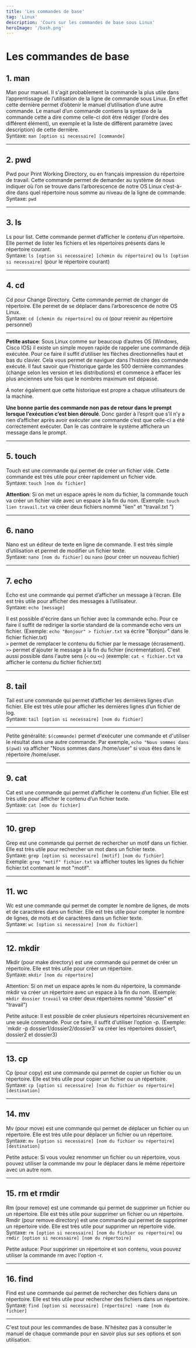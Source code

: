 ```yaml
---
title: 'Les commandes de base'
tag: 'Linux'
description: 'Cours sur les commandes de base sous Linux'
heroImage: '/bash.png'
---
```


# Les commandes de base

## 1. man 

Man pour manuel. Il s'agit  probablement la commande la plus utile dans l’apprentissage de l’utilisation de la ligne de 
commande sous Linux. En effet cette dernière permet d’obtenir le manuel d’utilisation d’une autre commande. Le manuel 
d’un commande contiens la syntaxe de la commande cette a dire comme celle-ci doit être rédiger (l’ordre des différent élément), 
un exemple et la liste de différent paramètre (avec description) de cette dernière.
<br />
Syntaxe: `man [option si necessaire] [commande]`

<hr />

## 2. pwd

Pwd pour Print Working Directory, ou en français impression du répertoire de travail. Cette commande permet de demander au système de 
nous indiquer où l’on se trouve dans l’arborescence de notre OS Linux c’est-à-dire dans quel répertoire nous somme au niveau de la ligne de commande.
<br />
Syntaxe: `pwd`

<hr />

## 3. ls

Ls pour list. Cette commande permet d’afficher le contenu d’un répertoire. Elle permet de lister les fichiers et les répertoires
présents dans le répertoire courant.
<br />
Syntaxe: `ls [option si necessaire] [chemin du répertoire]` ou `ls [option si necessaire]` (pour le répertoire courant)

<hr />

## 4. cd

Cd pour Change Directory. Cette commande permet de changer de répertoire. Elle permet de se déplacer dans l’arborescence de notre OS Linux.
<br />
Syntaxe: `cd [chemin du répertoire]` ou `cd` (pour revenir au répertoire personnel)

<hr />

**Petite astuce**: Sous Linux comme sur beaucoup d’autres OS (Windows, Cisco IOS) il existe un simple moyen rapide de rappeler une commande déjà exécutée. 
Pour ce faire il suffit d’utiliser les flèches directionnelles haut et bas du clavier.
Cela vous permet de naviguer dans l’histoire des commande exécuté. Il faut savoir que l'historique garde les 500 dernière commandes 
(change selon les version et les distributions) et commence à effacer les plus anciennes une fois que le nombres maximum est dépassé.

A noter également que cette historique est propre a chaque utilisateurs de la machine.

**Une bonne partie des commande non pas de retour dans le prompt lorsque l’exécution c’est bien déroulé**. Donc garder à l’esprit que s’il 
n’y a rien d’afficher après avoir exécuter une commande c’est que celle-ci a été correctement exécuter. Dan le cas contraire le système 
affichera un message dans le prompt. 

<hr />

## 5. touch 

Touch est une commande qui permet de créer un fichier vide. Cette commande est très utile pour créer rapidement un fichier vide.
<br />
Syntaxe: `touch [nom du fichier]`

**Attention**: Si on met un espace après le nom du fichier, la commande touch va créer un fichier vide avec un espace à la fin du nom. (Exemple: `touch lien travail.txt` va créer deux fichiers nommé "lien" et "travail.txt ")
</div>

<hr />

## 6. nano

Nano est un éditeur de texte en ligne de commande. Il est très simple d’utilisation et permet de modifier un fichier texte.
<br />
Syntaxe: `nano [nom du fichier]` ou `nano` (pour créer un nouveau fichier)

<hr />

## 7. echo

Echo est une commande qui permet d’afficher un message à l’écran. Elle est très utile pour afficher des messages à l’utilisateur.
<br />
Syntaxe: `echo [message]`

Il est possible d'écrire dans un fichier avec la commande echo. Pour ce faire il suffit de rediriger la sortie standard 
de la commande echo vers un fichier. (Exemple: `echo "Bonjour" > fichier.txt` va écrire "Bonjour" dans le fichier fichier.txt)
<br />
`>` permet de remplacer le contenu du fichier par le message (écrasement).
`>>` permet d'ajouter le message à la fin du fichier (incrémentation).
C'est aussi possible dans l'autre sens (`<` ou `<<`) (exemple: `cat < fichier.txt` va afficher le contenu du fichier fichier.txt)
</div>

<hr />

## 8. tail

Tail est une commande qui permet d’afficher les dernières lignes d’un fichier. Elle est très utile pour afficher les dernières 
lignes d’un fichier de log. 
<br />
Syntaxe: `tail [option si necessaire] [nom du fichier]` 

<hr />

Petite généralité: `$(commande)` permet d'exécuter une commande et d'utiliser le résultat dans une autre commande.
Par exemple, `echo "Nous sommes dans $(pwd)` va afficher "Nous sommes dans /home/user" si vous êtes dans le répertoire /home/user.
</div>

<hr />

## 9. cat

Cat est une commande qui permet d’afficher le contenu d’un fichier. Elle est très utile pour afficher le contenu d’un fichier texte.
<br />
Syntaxe: `cat [nom du fichier]`

<hr />

## 10. grep 

Grep est une commande qui permet de rechercher un motif dans un fichier. Elle est très utile pour rechercher un mot dans un fichier texte.
<br />
Syntaxe: `grep [option si necessaire] [motif] [nom du fichier]`
<br />
Exemple: `grep "motif" fichier.txt` va afficher toutes les lignes du fichier fichier.txt contenant le mot "motif".

<hr />

## 11. wc

Wc est une commande qui permet de compter le nombre de lignes, de mots et de caractères dans un fichier. 
Elle est très utile pour compter le nombre de lignes, de mots et de caractères dans un fichier texte.
<br />
Syntaxe: `wc [option si necessaire] [nom du fichier]`

<hr />

## 12. mkdir 

Mkdir (pour make directory) est une commande qui permet de créer un répertoire. Elle est très utile pour créer un répertoire.
<br />
Syntaxe: `mkdir [nom du répertoire]`

Attention: Si on met un espace après le nom du répertoire, la commande mkdir va créer un répertoire avec un espace à la fin du nom. 
(Exemple: `mkdir dossier travail` va créer deux répertoires nommé "dossier" et "travail")
</div>
Petite astuce: Il est possible de créer plusieurs répertoires récursivement en une seule commande. 
Pour ce faire, il suffit d'utiliser l'option -p. (Exemple: `mkdir -p dossier1/dossier2/dossier3` va 
créer les répertoires dossier1, dossier2 et dossier3)
</div>

<hr />

## 13. cp 

Cp (pour copy) est une commande qui permet de copier un fichier ou un répertoire. Elle est très utile pour copier un fichier ou un répertoire.
<br />
Syntaxe: `cp [option si necessaire] [nom du fichier ou répertoire] [destination]`

<hr />

## 14. mv

Mv (pour move) est une commande qui permet de déplacer un fichier ou un répertoire. Elle est très utile pour déplacer un fichier ou un répertoire.
<br />
Syntaxe: `mv [option si necessaire] [nom du fichier ou répertoire] [destination]`

Petite astuce: Si vous voulez renommer un fichier ou un répertoire, vous pouvez utiliser la commande 
mv pour le déplacer dans le même répertoire avec un autre nom.
</div>

<hr />

## 15. rm et rmdir

Rm (pour remove) est une commande qui permet de supprimer un fichier ou un répertoire. Elle est très utile pour supprimer un fichier ou un répertoire.
<br />
Rmdir (pour remove directory) est une commande qui permet de supprimer un répertoire vide. Elle est très utile pour supprimer un répertoire vide.
<br />
Syntaxe: `rm [option si necessaire] [nom du fichier ou répertoire]` ou `rmdir [option si necessaire] [nom du répertoire]`

Petite astuce: Pour supprimer un répertoire et son contenu, vous pouvez utiliser la commande rm avec l'option -r.
</div>

<hr />

## 16. find 

Find est une commande qui permet de rechercher des fichiers dans un répertoire. Elle est très utile pour rechercher des fichiers dans un répertoire.
<br />
Syntaxe: `find [option si necessaire] [répertoire] -name [nom du fichier]`

<hr />

C'est tout pour les commandes de base. N'hésitez pas à consulter le manuel de chaque commande pour en savoir plus sur ses options et son utilisation.
